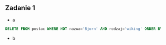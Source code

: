 ## Zadanie 1
* a
```sql
DELETE FROM postac WHERE NOT nazwa='Bjorn' AND rodzaj='wiking' ORDER BY wiek DESC LIMIT 2;
```
* b
```sql

```
